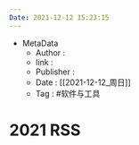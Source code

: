 ```yaml
---
Date: 2021-12-12 15:23:15
---
```

- MetaData
	- Author : 
	- link : 
	- Publisher : 
	- Date : [[2021-12-12_周日]]
	- Tag : #软件与工具 

# 2021 RSS
